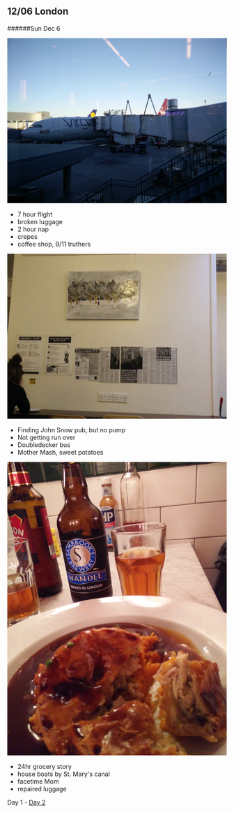 12/06 London
------------
######Sun Dec  6

![](IMG_20151205_164411.jpg)

- 7 hour flight
- broken luggage
- 2 hour nap
- crepes
- coffee shop,  9/11 truthers

![](IMG_20151206_141632.jpg)

- Finding John Snow pub, but no pump
- Not getting run over
- Doubledecker bus
- Mother Mash, sweet potatoes

![](IMG_20151206_170413.jpg)

- 24hr grocery story
- house boats by St. Mary's canal
- facetime Mom
- repaired luggage

Day 1 - [Day 2](12-07-London.md)
